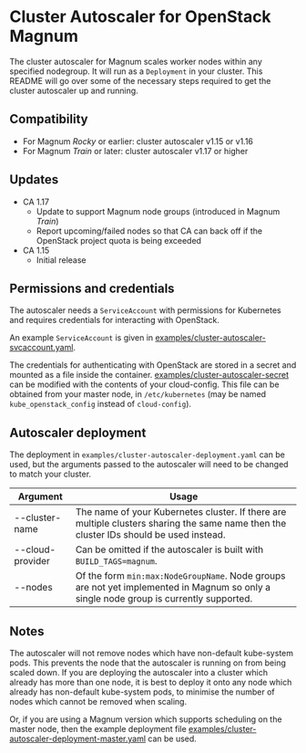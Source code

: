 # Cluster Autoscaler for OpenStack Magnum
The cluster autoscaler for Magnum scales worker nodes within any
specified nodegroup. It will run as a `Deployment` in your cluster.
This README will go over some of the necessary steps required to get
the cluster autoscaler up and running.

## Compatibility

* For Magnum *Rocky* or earlier: cluster autoscaler v1.15 or v1.16
* For Magnum *Train* or later: cluster autoscaler v1.17 or higher

## Updates

* CA 1.17
  * Update to support Magnum node groups (introduced in Magnum *Train*)
  * Report upcoming/failed nodes so that CA can back off if the OpenStack project quota is being exceeded
* CA 1.15
  * Initial release

## Permissions and credentials

The autoscaler needs a `ServiceAccount` with permissions for Kubernetes and
requires credentials for interacting with OpenStack.

An example `ServiceAccount` is given in [examples/cluster-autoscaler-svcaccount.yaml](examples/cluster-autoscaler-svcaccount.yaml).

The credentials for authenticating with OpenStack are stored in a secret and
mounted as a file inside the container. [examples/cluster-autoscaler-secret](examples/cluster-autoscaler-secret.yaml)
can be modified with the contents of your cloud-config. This file can be obtained from your master node,
in `/etc/kubernetes` (may be named `kube_openstack_config` instead of `cloud-config`).

## Autoscaler deployment

The deployment in `examples/cluster-autoscaler-deployment.yaml` can be used,
but the arguments passed to the autoscaler will need to be changed
to match your cluster.

| Argument         | Usage                                                                                                                                      |
|------------------|--------------------------------------------------------------------------------------------------------------------------------------------|
| --cluster-name   | The name of your Kubernetes cluster. If there are multiple clusters sharing the same name then the cluster IDs should be used instead.     |
| --cloud-provider | Can be omitted if the autoscaler is built with `BUILD_TAGS=magnum`.                                                                        |
| --nodes          | Of the form `min:max:NodeGroupName`. Node groups are not yet implemented in Magnum so only a single node group is currently supported.     |

## Notes

The autoscaler will not remove nodes which have non-default kube-system pods.
This prevents the node that the autoscaler is running on from being scaled down.
If you are deploying the autoscaler into a cluster which already has more than one node,
it is best to deploy it onto any node which already has non-default kube-system pods,
to minimise the number of nodes which cannot be removed when scaling.

Or, if you are using a Magnum version which supports scheduling on the master node, then
the example deployment file
[examples/cluster-autoscaler-deployment-master.yaml](examples/cluster-autoscaler-deployment-master.yaml)
can be used.
